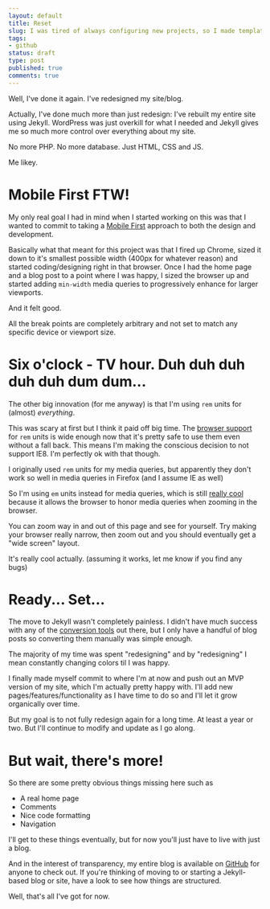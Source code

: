 ```yaml
---
layout: default
title: Reset
slug: I was tired of always configuring new projects, so I made template project with all my default plugins and utilities.
tags:
- github
status: draft
type: post
published: true
comments: true
---
```


Well, I've done it again. I've redesigned my site/blog.

Actually, I've done much more than just redesign: I've rebuilt my entire site using Jekyll.  WordPress was just overkill for what I needed and Jekyll gives me so much more control over everything about my site.

No more PHP.  No more database. Just HTML, CSS and JS.

Me likey.

Mobile First FTW!
====================

My only real goal I had in mind when I started working on this was that I wanted to commit to taking a [Mobile First][3] approach to both the design and development.

Basically what that meant for this project was that I fired up Chrome, sized it down to it's smallest possible width (400px for whatever reason) and started coding/designing right in that browser.  Once I had the home page and a blog post to a point where I was happy, I sized the browser up and started adding `min-width` media queries to progressively enhance for larger viewports.

And it felt good.

All the break points are completely arbitrary and not set to match any specific device or viewport size.

Six o'clock - TV hour. Duh duh duh duh duh dum dum...
=====================================
The other big innovation (for me anyway) is that I'm using `rem` units for (almost) *everything*.

This was scary at first but I think it paid off big time. The [browser support][4] for `rem` units is wide enough now that it's pretty safe to use them even without a fall back. This means I'm making the conscious decision to not support IE8.  I'm perfectly ok with that though.

I originally used `rem` units for my media queries, but apparently they don't work so well in media queries in Firefox (and I assume IE as well)

So I'm using `em` units instead for media queries, which is still [really cool][5] because it allows the browser to honor media queries when zooming in the browser.

You can zoom way in and out of this page and see for yourself.  Try making your browser really narrow, then zoom out and you should eventually get a "wide screen" layout.

It's really cool actually. (assuming it works, let me know if you find any bugs)

Ready... Set...
=================

The move to Jekyll wasn't completely painless.  I didn't have much success with any of the [conversion tools][1] out there, but I only have a handful of blog posts so converting them manually was simple enough.

The majority of my time was spent "redesigning" and by "redesigning" I mean constantly changing colors til I was happy.

I finally made myself commit to where I'm at now and push out an MVP version of my site, which I'm actually pretty happy with.  I'll add new pages/features/functionality as I have time to do so and I'll let it grow organically over time.

But my goal is to not fully redesign again for a long time.  At least a year or two.  But I'll continue to modify and update as I go along.

But wait, there's more!
================

So there are some pretty obvious things missing here such as

- A real home page
- Comments
- Nice code formatting
- Navigation

I'll get to these things eventually, but for now you'll just have to live with just a blog.

And in the interest of transparency, my entire blog is available on [GitHub][2] for anyone to check out.  If you're thinking of moving to or starting a Jekyll-based blog or site, have a look to see how things are structured.

Well, that's all I've got for now.

[1]: https://github.com/mojombo/jekyll/wiki/blog-migrations
[2]: https://github.com/andymcfee/andymcfee.com
[3]: http://www.lukew.com/ff/entry.asp?933
[4]: http://caniuse.com/#search=rem
[5]: http://blog.cloudfour.com/the-ems-have-it-proportional-media-queries-ftw/